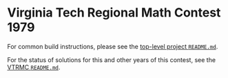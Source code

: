 # Virginia Tech Regional Math Contest 1979

For common build instructions, please see the [top-level project
`README.md`](../../README.md).

For the status of solutions for this and other years of this contest, see the
[VTRMC `README.md`](../README.md).
